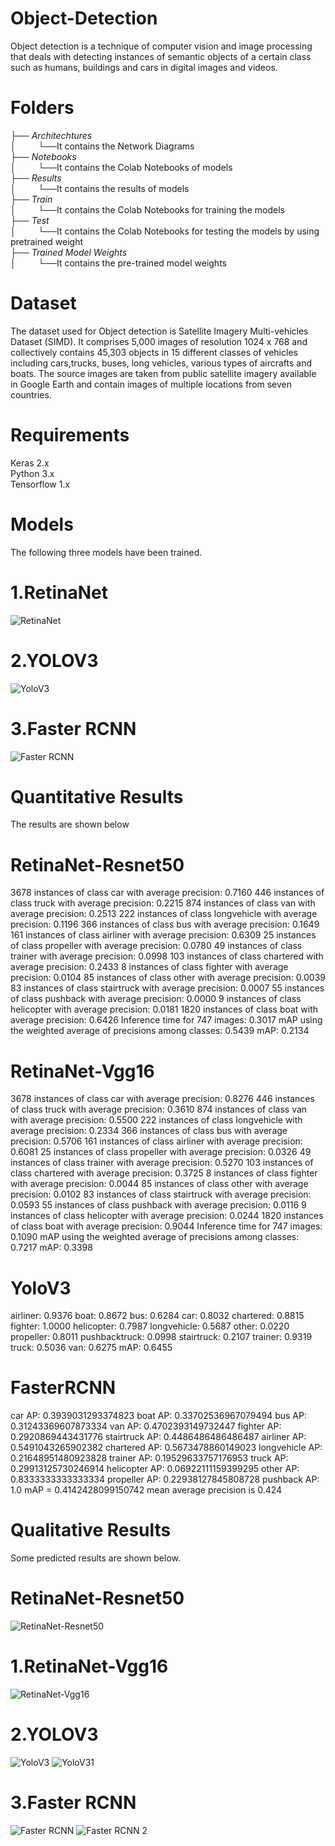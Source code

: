 # Object-Detection
Object detection is a technique of computer vision and image processing that deals with detecting instances of semantic objects of a certain class such as humans, buildings and cars in digital images and videos.

# Folders
├── _Architechtures_       
│ &nbsp;&nbsp;&nbsp;&nbsp;&nbsp;&nbsp;&nbsp;&nbsp;└──It contains the Network Diagrams   
├── _Notebooks_     
│ &nbsp;&nbsp;&nbsp;&nbsp;&nbsp;&nbsp;&nbsp;&nbsp;└──It contains the Colab Notebooks of models        
├── _Results_                   
│ &nbsp;&nbsp;&nbsp;&nbsp;&nbsp;&nbsp;&nbsp;&nbsp;└──It contains the results of models  
├── _Train_                     
│ &nbsp;&nbsp;&nbsp;&nbsp;&nbsp;&nbsp;&nbsp;&nbsp;└──It contains the Colab Notebooks for training the models    
├── _Test_                      
│ &nbsp;&nbsp;&nbsp;&nbsp;&nbsp;&nbsp;&nbsp;&nbsp;└──It contains the Colab Notebooks for testing the models by using pretrained weight  
├── _Trained Model Weights_     
│ &nbsp;&nbsp;&nbsp;&nbsp;&nbsp;&nbsp;&nbsp;&nbsp;└──It contains the pre-trained model weights 



# Dataset
The dataset used for Object detection is Satellite Imagery Multi-vehicles Dataset (SIMD). It comprises 5,000 images of resolution 1024
x 768 and collectively contains 45,303 objects in 15 different classes of vehicles including cars,trucks, buses, long vehicles, various types of aircrafts and boats. The source images are taken from public satellite imagery available in Google Earth and contain images of multiple locations from seven countries.

# Requirements
Keras 2.x  
Python 3.x  
Tensorflow 1.x


# Models
The following three models have been trained.  
# 1.RetinaNet
![RetinaNet](https://github.com/arslanamin14/Object-Detection/blob/master/Architectures/retinanet.png)
# 2.YOLOV3
![YoloV3](https://github.com/arslanamin14/Object-Detection/blob/master/Architectures/yolo.png)
# 3.Faster RCNN
![Faster RCNN](https://github.com/arslanamin14/Object-Detection/blob/master/Architectures/faster%20rcnn.png)
# Quantitative Results
The results are shown below
# RetinaNet-Resnet50
3678 instances of class car with average precision: 0.7160
446 instances of class truck with average precision: 0.2215
874 instances of class van with average precision: 0.2513
222 instances of class longvehicle with average precision: 0.1196
366 instances of class bus with average precision: 0.1649
161 instances of class airliner with average precision: 0.6309
25 instances of class propeller with average precision: 0.0780
49 instances of class trainer with average precision: 0.0998
103 instances of class chartered with average precision: 0.2433
8 instances of class fighter with average precision: 0.0104
85 instances of class other with average precision: 0.0039
83 instances of class stairtruck with average precision: 0.0007
55 instances of class pushback with average precision: 0.0000
9 instances of class helicopter with average precision: 0.0181
1820 instances of class boat with average precision: 0.6426
Inference time for 747 images: 0.3017
mAP using the weighted average of precisions among classes: 0.5439
mAP: 0.2134

# RetinaNet-Vgg16
3678 instances of class car with average precision: 0.8276
446 instances of class truck with average precision: 0.3610
874 instances of class van with average precision: 0.5500
222 instances of class longvehicle with average precision: 0.2334
366 instances of class bus with average precision: 0.5706
161 instances of class airliner with average precision: 0.6081
25 instances of class propeller with average precision: 0.0326
49 instances of class trainer with average precision: 0.5270
103 instances of class chartered with average precision: 0.3725
8 instances of class fighter with average precision: 0.0044
85 instances of class other with average precision: 0.0102
83 instances of class stairtruck with average precision: 0.0593
55 instances of class pushback with average precision: 0.0116
9 instances of class helicopter with average precision: 0.0244
1820 instances of class boat with average precision: 0.9044
Inference time for 747 images: 0.1090
mAP using the weighted average of precisions among classes: 0.7217
mAP: 0.3398
# YoloV3
airliner: 0.9376
boat: 0.8672
bus: 0.6284
car: 0.8032
chartered: 0.8815
fighter: 1.0000
helicopter: 0.7987
longvehicle: 0.5687
other: 0.0220
propeller: 0.8011
pushbacktruck: 0.0998
stairtruck: 0.2107
trainer: 0.9319
truck: 0.5036
van: 0.6275
mAP: 0.6455
# FasterRCNN
car AP: 0.3939031293374823
boat AP: 0.33702536967079494
bus AP: 0.31243369607873334
van AP: 0.4702393149732447
fighter AP: 0.2920869443431776
stairtruck AP: 0.4486486486486487
airliner AP: 0.5491043265902382
chartered AP: 0.5673478860149023
longvehicle AP: 0.21648951480923828
trainer AP: 0.19529633757176953
truck AP: 0.29913125730246914
helicopter AP: 0.06922111159399295
other AP: 0.8333333333333334
propeller AP: 0.22938127845808728
pushback AP: 1.0
mAP = 0.4142428099150742
mean average precision is 0.424
# Qualitative Results
Some predicted results are shown below.
# RetinaNet-Resnet50
![RetinaNet-Resnet50](https://github.com/arslanamin14/Object-Detection/blob/master/Results/RetinaNet-Resnet50/Predicted%201.PNG)
# 1.RetinaNet-Vgg16
![RetinaNet-Vgg16](https://github.com/arslanamin14/Object-Detection/blob/master/Results/RetinaNet-Vgg16/Predicted%20%201.PNG)
# 2.YOLOV3
![YoloV3](https://github.com/arslanamin14/Object-Detection/blob/master/Results/YoloV3/0011%20(1).jpg)
![YoloV31](https://github.com/arslanamin14/Object-Detection/blob/master/Results/YoloV3/0035%20(1)%20(2).jpg)
# 3.Faster RCNN
![Faster RCNN](https://github.com/arslanamin14/Object-Detection/blob/master/Results/FasterRCNN/Predicted%201.PNG)
![Faster RCNN 2](https://github.com/arslanamin14/Object-Detection/blob/master/Results/FasterRCNN/Predicted%202.PNG)

